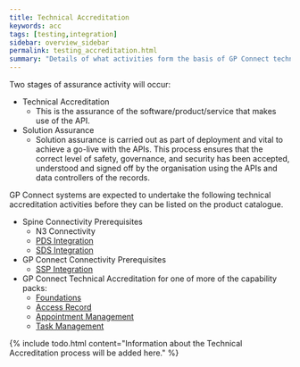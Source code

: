 ```yaml
---
title: Technical Accreditation
keywords: acc
tags: [testing,integration]
sidebar: overview_sidebar
permalink: testing_accreditation.html
summary: "Details of what activities form the basis of GP Connect technical accreditation"
---
```


Two stages of assurance activity will occur:

- Technical Accreditation
	- This is the assurance of the software/product/service that makes use of the API. 
- Solution Assurance
	- Solution assurance is carried out as part of deployment and vital to achieve a go-live with the APIs. This process ensures that the correct level of safety, governance, and security has been accepted, understood and signed off by the organisation using the APIs and data controllers of the records.


GP Connect systems are expected to undertake the following technical accreditation activities before they can be listed on the product catalogue.

- Spine Connectivity Prerequisites
	- N3 Connectivity
	- [PDS Integration](integration_personal_demographic_service.html)
	- [SDS Integration](integration_spine_directory_service.html)
- GP Connect Connectivity Prerequisites
	- [SSP Integration](integration_spine_security_proxy.html)
- GP Connect Technical Accreditation for one of more of the capability packs:
	- [Foundations](foundations.html)
	- [Access Record](accessrecord.html)
	- [Appointment Management](appointments.html)
	- [Task Management](tasks.html)


{% include todo.html content="Information about the Technical Accreditation process will be added here." %}



